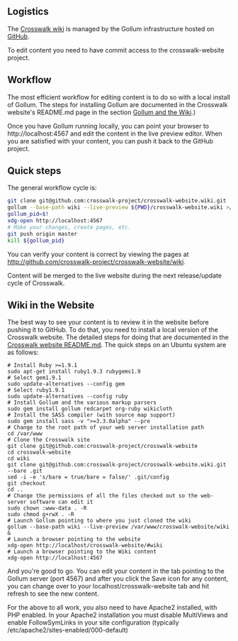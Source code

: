 ## Logistics
The [Crosswalk wiki](http://crosswalk-project.org/#wiki) is managed by the Gollum infrastructure hosted on [GitHub](http://github.com/crosswalk-project/crosswalk-website.wiki.git).

To edit content you need to have commit access to the crosswalk-website project.

## Workflow
The most efficient workflow for editing content is to do so with a local install of Gollum. The steps for installing Gollum are documented in the Crosswalk website's README.md page in the section [Gollum and the Wiki](https://github.com/crosswalk-project/crosswalk-website/blob/master/README.md#gollum-and-the-wiki).)

Once you have Gollum running locally, you can point your browser to http://localhost:4567
and edit the content in the live preview editor. When you are satisfied with your content, you can push it back to the GitHub project.

## Quick steps
The general workflow cycle is:
```sh
git clone git@github.com:crosswalk-project/crosswalk-website.wiki.git
gollum --base-path wiki --live-preview ${PWD}/crosswalk-website.wiki >/dev/null 2>&1 &
gollum_pid=$!
xdg-open http://localhost:4567
# Make your changes, create pages, etc.
git push origin master
kill ${gollum_pid}
```
You can verify your content is correct by viewing the pages at http://github.com/crosswalk-project/crosswalk-website/wiki.

Content will be merged to the live website during the next release/update cycle of Crosswalk.

## Wiki in the Website
The best way to see your content is to review it in the website before pushing it to GitHub. To do that, you need to install a local version of the Crosswalk website. The detailed steps for doing that are documented in the [Crosswalk website README.md](https://github.com/crosswalk-project/crosswalk-website/blob/master/README.md). The quick steps on an Ubuntu system are as follows:
```
# Install Ruby >=1.9.1
sudo apt-get install ruby1.9.3 rubygems1.9
# Select gem1.9.1
sudo update-alternatives --config gem
# Select ruby1.9.1
sudo update-alternatives --config ruby
# Install Gollum and the various markup parsers
sudo gem install gollum redcarpet org-ruby wikicloth
# Install the SASS compiler (with source map support)
sudo gem install sass -v ">=3.3.0alpha" --pre
# Change to the root path of your web server installation path
cd /var/www
# Clone the Crosswalk site
git clone git@github.com:crosswalk-project/crosswalk-website
cd crosswalk-website
cd wiki
git clone git@github.com:crosswalk-project/crosswalk-website.wiki.git --bare .git
sed -i -e 's/bare = true/bare = false/' .git/config
git checkout
cd ..
# Change the permissions of all the files checked out so the web-server software can edit it
sudo chown :www-data . -R
sudo chmod g+rwX . -R
# Launch Gollum pointing to where you just cloned the wiki
gollum --base-path wiki --live-preview /var/www/crosswalk-website/wiki &
# Launch a browser pointing to the website
xdg-open http://localhost/crosswalk-website/#wiki
# Launch a browser pointing to the Wiki content
xdg-open http://localhost:4567
```
And you're good to go. You can edit your content in the tab pointing to the Gollum server (port 4567) and after you click the Save icon for any content, you can change over to your localhost/crosswalk-website tab and hit refresh to see the new content.

For the above to all work, you also need to have Apache2 installed, with PHP enabled. In your Apache2 installation you must disable MultiViews and enable FollowSymLinks in your site configuration (typically /etc/apache2/sites-enabled/000-default)